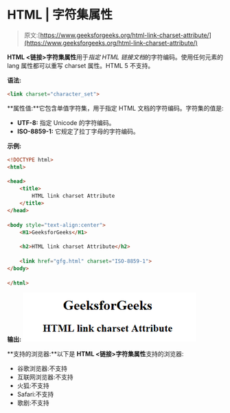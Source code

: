 # HTML | <link>字符集属性

> 原文:[https://www.geeksforgeeks.org/html-link-charset-attribute/](https://www.geeksforgeeks.org/html-link-charset-attribute/)

**HTML <链接>字符集属性**用于*指定 HTML 链接文档*的字符编码。使用任何元素的 lang 属性都可以重写 charset 属性。HTML 5 不支持。

**语法:**

```html
<link charset="character_set">
```

**属性值:**它包含单值字符集，用于指定 HTML 文档的字符编码。字符集的值是:

*   **UTF-8:** 指定 Unicode 的字符编码。
*   **ISO-8859-1:** 它规定了拉丁字母的字符编码。

**示例:**

```html
<!DOCTYPE html> 
<html> 

<head> 
    <title> 
        HTML link charset Attribute 
    </title>
</head> 

<body style="text-align:center"> 
    <H1>GeeksforGeeks</H1> 

    <h2>HTML link charset Attribute</h2> 

    <link href="gfg.html" charset="ISO-8859-1"> 
</body> 

</html> 
```

**输出:**
![](img/e165ee29234aa3c677756631272d5d29.png)

**支持的浏览器:**以下是 **HTML <链接>字符集属性**支持的浏览器:

*   谷歌浏览器:不支持
*   互联网浏览器:不支持
*   火狐:不支持
*   Safari:不支持
*   歌剧:不支持